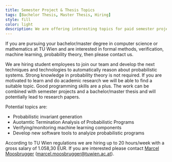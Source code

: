 ```yaml
---
title: Semester Project & Thesis Topics
tags: [Bachelor Thesis, Master Thesis, Hiring] 
style: fill
color: light
description: We are offering interesting topics for paid semester projects and bachelor/master thesis.
---
```


If you are pursuing your bachelor/master degree in computer science or mathematics at TU Wien and
are interested in formal methods, verification, machine learning, probability theory, then please
contact us.

We are hiring student employees to join our team and develop the next techniques and technologies to automatically
reason about probabilistic systems.
Strong knowledge in probability theory is not required.
If you are motivated to learn and do academic research we will be able to find a suitable topic.
Good programming skills are a plus.
The work can be combined with semester projects and a bachelor/master thesis and will potentially lead to research papers.

Potential topics are:
- Probabilistic invariant generation
- Auotamtic Termination Analysis of Probabilistic Programs
- Verifying/monitoring machine learning components
- Develop new software tools to analyize probabilistic programs

According to TU Wien regulations we are hiring up to 20 hours/week with a gross salary of 1.058,30 EUR.
If you are interested please contact [Marcel Moosbrugger](/people/moosbrugger) (marcel.moosbrugger@tuwien.ac.at).
 


